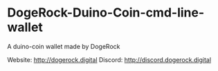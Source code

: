 # DogeRock-Duino-Coin-cmd-line-wallet

A duino-coin wallet made by DogeRock

Website: http://dogerock.digital
Discord: http://discord.dogerock.digital
